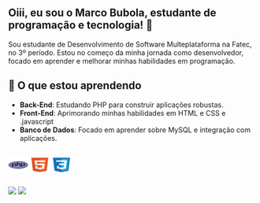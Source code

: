 ## Oiii, eu sou o Marco Bubola, estudante de programação e tecnologia! 🚀

Sou estudante de Desenvolvimento de Software Multeplataforma na Fatec, no 3º período. Estou no começo da minha jornada como desenvolvedor, focado em aprender e melhorar minhas habilidades em programação.

## 🚀 O que estou aprendendo
- **Back-End**: Estudando PHP para construir aplicações robustas.
- **Front-End**: Aprimorando minhas habilidades em HTML e CSS e .javascript
- **Banco de Dados**: Focado em aprender sobre MySQL e integração com aplicações.


<div style="display: inline_block"><br>
    <img align="center" alt="Marco-PHP" height="30" width="40" src="https://raw.githubusercontent.com/devicons/devicon/master/icons/php/php-original.svg">
  <img align="center" alt="Marco-HTML" height="30" width="40" src="https://raw.githubusercontent.com/devicons/devicon/master/icons/html5/html5-original.svg">
  <img align="center" alt="Marco-CSS" height="30" width="40" src="https://raw.githubusercontent.com/devicons/devicon/master/icons/css3/css3-original.svg">
</div>

##

<div>
  <a href="https://www.linkedin.com/in/marco-bubola-899847352/" target="_blank"><img src="https://img.shields.io/badge/-LinkedIn-%230077B5?style=for-the-badge&logo=linkedin&logoColor=white" target="_blank"></a> 
  <a href = "mailto:marcobubola@hotmail.com"><img src="https://img.shields.io/badge/-Gmail-%23333?style=for-the-badge&logo=gmail&logoColor=white" target="_blank"></a>
</div>

